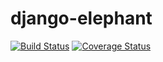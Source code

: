 # django-elephant

[![Build Status](https://travis-ci.org/jairhenrique/django-elephant.svg)](https://travis-ci.org/jairhenrique/django-elephant)
[![Coverage Status](https://coveralls.io/repos/jairhenrique/django-elephant/badge.svg?branch=master&service=github)](https://coveralls.io/github/jairhenrique/django-elephant?branch=master)
